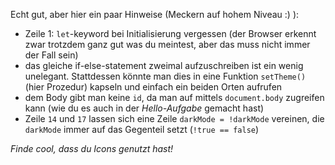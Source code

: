 Echt gut, aber hier ein paar Hinweise (Meckern auf hohem Niveau :) ):
- Zeile 1: `let`-keyword bei Initialisierung vergessen (der Browser erkennt zwar trotzdem ganz gut was du meintest, aber das muss nicht immer der Fall sein)
- das gleiche if-else-statement zweimal aufzuschreiben ist ein wenig unelegant. Stattdessen könnte man dies in eine Funktion `setTheme()` (hier Prozedur) kapseln und einfach ein beiden Orten aufrufen
- dem Body gibt man keine `id`, da man auf mittels `document.body` zugreifen kann (wie du es auch in der _Hello-Aufgabe_ gemacht hast)
- Zeile `14` und `17` lassen sich eine Zeile `darkMode = !darkMode` vereinen, die `darkMode` immer auf das Gegenteil setzt (`!true == false`)

*Finde cool, dass du Icons genutzt hast!*
